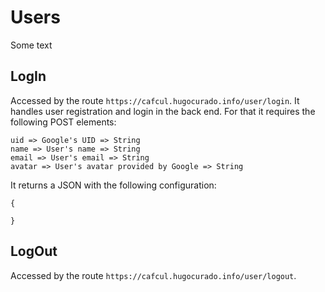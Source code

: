 # Users
Some text
## LogIn
Accessed by the route ```https://cafcul.hugocurado.info/user/login```. It handles user registration and login in the back end. For that it requires the following POST elements:
```
uid => Google's UID => String
name => User's name => String
email => User's email => String
avatar => User's avatar provided by Google => String
```
It returns a JSON with the following configuration:
```
{
    
}
```
## LogOut
Accessed by the route ```https://cafcul.hugocurado.info/user/logout```.